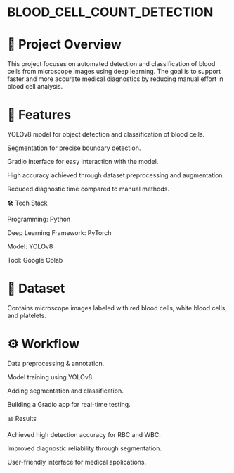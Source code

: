 # BLOOD_CELL_COUNT_DETECTION
# 📌 Project Overview

This project focuses on automated detection and classification of blood cells from microscope images using deep learning.
The goal is to support faster and more accurate medical diagnostics by reducing manual effort in blood cell analysis.

# 🚀 Features

YOLOv8 model for object detection and classification of blood cells.

Segmentation for precise boundary detection.

Gradio interface for easy interaction with the model.

High accuracy achieved through dataset preprocessing and augmentation.

Reduced diagnostic time compared to manual methods.

🛠️ Tech Stack

Programming: Python

Deep Learning Framework: PyTorch

Model: YOLOv8 

Tool: Google Colab

# 📂 Dataset

Contains microscope images labeled with red blood cells, white blood cells, and platelets.

# ⚙️ Workflow

Data preprocessing & annotation.

Model training using YOLOv8.

Adding segmentation and classification.

Building a Gradio app for real-time testing.

📊 Results

Achieved high detection accuracy for RBC and WBC.

Improved diagnostic reliability through segmentation.

User-friendly interface for medical applications.
